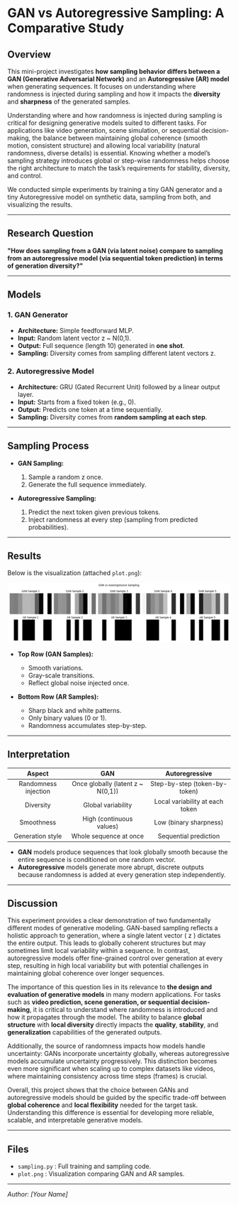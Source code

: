 # GAN vs Autoregressive Sampling: A Comparative Study

## Overview
This mini-project investigates **how sampling behavior differs between a GAN (Generative Adversarial Network)** and an **Autoregressive (AR) model** when generating sequences. It focuses on understanding where randomness is injected during sampling and how it impacts the **diversity** and **sharpness** of the generated samples.

Understanding where and how randomness is injected during sampling is critical for designing generative models suited to different tasks. For applications like video generation, scene simulation, or sequential decision-making, the balance between maintaining global coherence (smooth motion, consistent structure) and allowing local variability (natural randomness, diverse details) is essential. Knowing whether a model’s sampling strategy introduces global or step-wise randomness helps choose the right architecture to match the task’s requirements for stability, diversity, and control.

We conducted simple experiments by training a tiny GAN generator and a tiny Autoregressive model on synthetic data, sampling from both, and visualizing the results.

---

## Research Question

**"How does sampling from a GAN (via latent noise) compare to sampling from an autoregressive model (via sequential token prediction) in terms of generation diversity?"**

---

## Models

### 1. GAN Generator
- **Architecture:** Simple feedforward MLP.
- **Input:** Random latent vector z ~ N(0,1).
- **Output:** Full sequence (length 10) generated in **one shot**.
- **Sampling:** Diversity comes from sampling different latent vectors z.

### 2. Autoregressive Model
- **Architecture:** GRU (Gated Recurrent Unit) followed by a linear output layer.
- **Input:** Starts from a fixed token (e.g., 0).
- **Output:** Predicts one token at a time sequentially.
- **Sampling:** Diversity comes from **random sampling at each step**.

---

## Sampling Process

- **GAN Sampling:**
  1. Sample a random z once.
  2. Generate the full sequence immediately.

- **Autoregressive Sampling:**
  1. Predict the next token given previous tokens.
  2. Inject randomness at every step (sampling from predicted probabilities).

---

## Results

Below is the visualization (attached `plot.png`):

![GAN vs Autoregressive Sampling](plot.png)


- **Top Row (GAN Samples):**
  - Smooth variations.
  - Gray-scale transitions.
  - Reflect global noise injected once.

- **Bottom Row (AR Samples):**
  - Sharp black and white patterns.
  - Only binary values (0 or 1).
  - Randomness accumulates step-by-step.

---

## Interpretation

| Aspect | GAN | Autoregressive |
|:------:|:---:|:--------------:|
| Randomness injection | Once globally (latent z ~ N(0,1)) | Step-by-step (token-by-token) |
| Diversity | Global variability | Local variability at each token |
| Smoothness | High (continuous values) | Low (binary sharpness) |
| Generation style | Whole sequence at once | Sequential prediction |

- **GAN** models produce sequences that look globally smooth because the entire sequence is conditioned on one random vector.
- **Autoregressive** models generate more abrupt, discrete outputs because randomness is added at every generation step independently.

---

## Discussion

This experiment provides a clear demonstration of two fundamentally different modes of generative modeling. GAN-based sampling reflects a holistic approach to generation, where a single latent vector \( z \) dictates the entire output. This leads to globally coherent structures but may sometimes limit local variability within a sequence. In contrast, autoregressive models offer fine-grained control over generation at every step, resulting in high local variability but with potential challenges in maintaining global coherence over longer sequences.

The importance of this question lies in its relevance to **the design and evaluation of generative models** in many modern applications. For tasks such as **video prediction, scene generation, or sequential decision-making**, it is critical to understand where randomness is introduced and how it propagates through the model. The ability to balance **global structure** with **local diversity** directly impacts the **quality**, **stability**, and **generalization** capabilities of the generated outputs.

Additionally, the source of randomness impacts how models handle uncertainty: GANs incorporate uncertainty globally, whereas autoregressive models accumulate uncertainty progressively. This distinction becomes even more significant when scaling up to complex datasets like videos, where maintaining consistency across time steps (frames) is crucial.

Overall, this project shows that the choice between GANs and autoregressive models should be guided by the specific trade-off between **global coherence** and **local flexibility** needed for the target task. Understanding this difference is essential for developing more reliable, scalable, and interpretable generative models.

---

## Files

- `sampling.py` : Full training and sampling code.
- `plot.png` : Visualization comparing GAN and AR samples.

---

*Author: [Your Name]*

